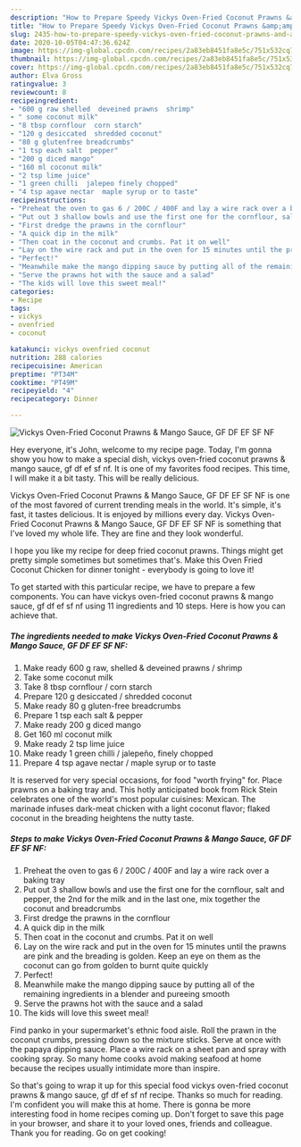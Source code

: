 ```yaml
---
description: "How to Prepare Speedy Vickys Oven-Fried Coconut Prawns &amp;amp; Mango Sauce, GF DF EF SF NF"
title: "How to Prepare Speedy Vickys Oven-Fried Coconut Prawns &amp;amp; Mango Sauce, GF DF EF SF NF"
slug: 2435-how-to-prepare-speedy-vickys-oven-fried-coconut-prawns-and-amp-mango-sauce-gf-df-ef-sf-nf
date: 2020-10-05T04:47:36.624Z
image: https://img-global.cpcdn.com/recipes/2a83eb8451fa8e5c/751x532cq70/vickys-oven-fried-coconut-prawns-mango-sauce-gf-df-ef-sf-nf-recipe-main-photo.jpg
thumbnail: https://img-global.cpcdn.com/recipes/2a83eb8451fa8e5c/751x532cq70/vickys-oven-fried-coconut-prawns-mango-sauce-gf-df-ef-sf-nf-recipe-main-photo.jpg
cover: https://img-global.cpcdn.com/recipes/2a83eb8451fa8e5c/751x532cq70/vickys-oven-fried-coconut-prawns-mango-sauce-gf-df-ef-sf-nf-recipe-main-photo.jpg
author: Elva Gross
ratingvalue: 3
reviewcount: 8
recipeingredient:
- "600 g raw shelled  deveined prawns  shrimp"
- " some coconut milk"
- "8 tbsp cornflour  corn starch"
- "120 g desiccated  shredded coconut"
- "80 g glutenfree breadcrumbs"
- "1 tsp each salt  pepper"
- "200 g diced mango"
- "160 ml coconut milk"
- "2 tsp lime juice"
- "1 green chilli  jalepeo finely chopped"
- "4 tsp agave nectar  maple syrup or to taste"
recipeinstructions:
- "Preheat the oven to gas 6 / 200C / 400F and lay a wire rack over a baking tray"
- "Put out 3 shallow bowls and use the first one for the cornflour, salt and pepper, the 2nd for the milk and in the last one, mix together the coconut and breadcrumbs"
- "First dredge the prawns in the cornflour"
- "A quick dip in the milk"
- "Then coat in the coconut and crumbs. Pat it on well"
- "Lay on the wire rack and put in the oven for 15 minutes until the prawns are pink and the breading is golden. Keep an eye on them as the coconut can go from golden to burnt quite quickly"
- "Perfect!"
- "Meanwhile make the mango dipping sauce by putting all of the remaining ingredients in a blender and pureeing smooth"
- "Serve the prawns hot with the sauce and a salad"
- "The kids will love this sweet meal!"
categories:
- Recipe
tags:
- vickys
- ovenfried
- coconut

katakunci: vickys ovenfried coconut 
nutrition: 288 calories
recipecuisine: American
preptime: "PT34M"
cooktime: "PT49M"
recipeyield: "4"
recipecategory: Dinner

---
```



![Vickys Oven-Fried Coconut Prawns &amp; Mango Sauce, GF DF EF SF NF](https://img-global.cpcdn.com/recipes/2a83eb8451fa8e5c/751x532cq70/vickys-oven-fried-coconut-prawns-mango-sauce-gf-df-ef-sf-nf-recipe-main-photo.jpg)

Hey everyone, it's John, welcome to my recipe page. Today, I'm gonna show you how to make a special dish, vickys oven-fried coconut prawns &amp; mango sauce, gf df ef sf nf. It is one of my favorites food recipes. This time, I will make it a bit tasty. This will be really delicious.

Vickys Oven-Fried Coconut Prawns &amp; Mango Sauce, GF DF EF SF NF is one of the most favored of current trending meals in the world. It's simple, it's fast, it tastes delicious. It is enjoyed by millions every day. Vickys Oven-Fried Coconut Prawns &amp; Mango Sauce, GF DF EF SF NF is something that I've loved my whole life. They are fine and they look wonderful.

I hope you like my recipe for deep fried coconut prawns. Things might get pretty simple sometimes but sometimes that&#39;s. Make this Oven Fried Coconut Chicken for dinner tonight - everybody is going to love it!


To get started with this particular recipe, we have to prepare a few components. You can have vickys oven-fried coconut prawns &amp; mango sauce, gf df ef sf nf using 11 ingredients and 10 steps. Here is how you can achieve that.

<!--inarticleads1-->

##### The ingredients needed to make Vickys Oven-Fried Coconut Prawns &amp; Mango Sauce, GF DF EF SF NF:

1. Make ready 600 g raw, shelled &amp; deveined prawns / shrimp
1. Take  some coconut milk
1. Take 8 tbsp cornflour / corn starch
1. Prepare 120 g desiccated / shredded coconut
1. Make ready 80 g gluten-free breadcrumbs
1. Prepare 1 tsp each salt &amp; pepper
1. Make ready 200 g diced mango
1. Get 160 ml coconut milk
1. Make ready 2 tsp lime juice
1. Make ready 1 green chilli / jalepeño, finely chopped
1. Prepare 4 tsp agave nectar / maple syrup or to taste


It is reserved for very special occasions, for food &#34;worth frying&#34; for. Place prawns on a baking tray and. This hotly anticipated book from Rick Stein celebrates one of the world&#39;s most popular cuisines: Mexican. The marinade infuses dark-meat chicken with a light coconut flavor; flaked coconut in the breading heightens the nutty taste. 

<!--inarticleads2-->

##### Steps to make Vickys Oven-Fried Coconut Prawns &amp; Mango Sauce, GF DF EF SF NF:

1. Preheat the oven to gas 6 / 200C / 400F and lay a wire rack over a baking tray
1. Put out 3 shallow bowls and use the first one for the cornflour, salt and pepper, the 2nd for the milk and in the last one, mix together the coconut and breadcrumbs
1. First dredge the prawns in the cornflour
1. A quick dip in the milk
1. Then coat in the coconut and crumbs. Pat it on well
1. Lay on the wire rack and put in the oven for 15 minutes until the prawns are pink and the breading is golden. Keep an eye on them as the coconut can go from golden to burnt quite quickly
1. Perfect!
1. Meanwhile make the mango dipping sauce by putting all of the remaining ingredients in a blender and pureeing smooth
1. Serve the prawns hot with the sauce and a salad
1. The kids will love this sweet meal!


Find panko in your supermarket&#39;s ethnic food aisle. Roll the prawn in the coconut crumbs, pressing down so the mixture sticks. Serve at once with the papaya dipping sauce. Place a wire rack on a sheet pan and spray with cooking spray. So many home cooks avoid making seafood at home because the recipes usually intimidate more than inspire. 

So that's going to wrap it up for this special food vickys oven-fried coconut prawns &amp; mango sauce, gf df ef sf nf recipe. Thanks so much for reading. I'm confident you will make this at home. There is gonna be more interesting food in home recipes coming up. Don't forget to save this page in your browser, and share it to your loved ones, friends and colleague. Thank you for reading. Go on get cooking!
